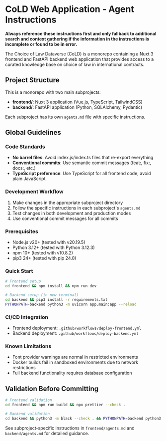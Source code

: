 # CoLD Web Application - Agent Instructions

**Always reference these instructions first and only fallback to additional search and context gathering if the information in the instructions is incomplete or found to be in error.**

The Choice of Law Dataverse (CoLD) is a monorepo containing a Nuxt 3 frontend and FastAPI backend web application that provides access to a curated knowledge base on choice of law in international contracts.

## Project Structure

This is a monorepo with two main subprojects:

- **frontend/**: Nuxt 3 application (Vue.js, TypeScript, TailwindCSS)
- **backend/**: FastAPI application (Python, SQLAlchemy, Pydantic)

Each subproject has its own `agents.md` file with specific instructions.

## Global Guidelines

### Code Standards
- **No barrel files**: Avoid index.js/index.ts files that re-export everything
- **Conventional commits**: Use semantic commit messages (feat:, fix:, docs:, etc.)
- **TypeScript preference**: Use TypeScript for all frontend code; avoid plain JavaScript

### Development Workflow
1. Make changes in the appropriate subproject directory
2. Follow the specific instructions in each subproject's `agents.md`
3. Test changes in both development and production modes
4. Use conventional commit messages for all commits

### Prerequisites
- Node.js v20+ (tested with v20.19.5)
- Python 3.12+ (tested with Python 3.12.3)
- npm 10+ (tested with v10.8.2)
- pip3 24+ (tested with pip 24.0)

### Quick Start
```bash
# Frontend setup
cd frontend && npm install && npm run dev

# Backend setup (in new terminal)
cd backend && pip3 install -r requirements.txt
PYTHONPATH=backend python3 -m uvicorn app.main:app --reload
```

### CI/CD Integration
- Frontend deployment: `.github/workflows/deploy-frontend.yml`
- Backend deployment: `.github/workflows/deploy-backend.yml`

### Known Limitations
- Font provider warnings are normal in restricted environments
- Docker builds fail in sandboxed environments due to network restrictions
- Full backend functionality requires database configuration

## Validation Before Committing
```bash
# Frontend validation
cd frontend && npm run build && npx prettier --check .

# Backend validation  
cd backend && python3 -m black --check . && PYTHONPATH=backend python3 tests/debug_frontend_fields.py
```

See subproject-specific instructions in `frontend/agents.md` and `backend/agents.md` for detailed guidance.